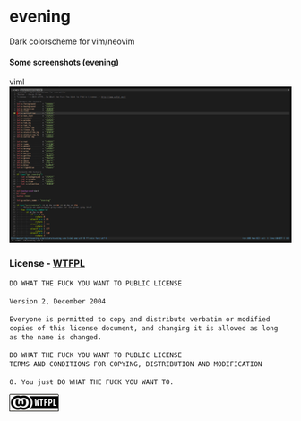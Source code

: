 # evening
Dark colorscheme for vim/neovim

#### Some screenshots (evening)

viml
![](/screenshots/evening.png?raw=true)

### License - [WTFPL](http://www.wtfpl.net/ "WTFPL") 

```
DO WHAT THE FUCK YOU WANT TO PUBLIC LICENSE 

Version 2, December 2004

Everyone is permitted to copy and distribute verbatim or modified
copies of this license document, and changing it is allowed as long
as the name is changed.

DO WHAT THE FUCK YOU WANT TO PUBLIC LICENSE
TERMS AND CONDITIONS FOR COPYING, DISTRIBUTION AND MODIFICATION

0. You just DO WHAT THE FUCK YOU WANT TO.

```
[![WTFPL](/screenshots/wtfpl-badge-1.png?raw=true)](http://www.wtfpl.net "WTFPL")
